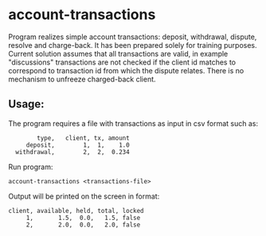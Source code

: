# account-transactions
Program realizes simple account transactions: deposit, withdrawal, dispute, resolve and charge-back. It has been prepared solely for training purposes.
Current solution assumes that all transactions are valid, in example "discussions" transactions are not checked if the client id matches to correspond to transaction id from which the dispute relates.
There is no mechanism to unfreeze charged-back client.

## Usage:
The program requires a file with transactions as input in csv format such as:

            type,	client, tx,	amount
         deposit,	     1,	 1,	   1.0
      withdrawal,        2,  2,  0.234    



Run program:

    account-transactions <transactions-file>

Output will be printed on the screen in format:

    client, available, held, total, locked
         1,       1.5,  0.0,   1.5, false
         2,       2.0,  0.0,   2.0, false
    